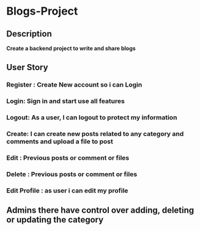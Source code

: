 # Blogs-Project

## Description
**Create a backend project to write and share blogs**

## User Story

### Register : Create New account so i can Login
### Login: Sign in and start use all features
### Logout: As a user, I can logout to protect my information
### Create: I can create new posts related to any category and comments and upload a file to post
### Edit : Previous posts or comment or files
### Delete : Previous posts or comment or files
### Edit Profile : as user i can edit my profile
## Admins there have control over adding, deleting or updating the category

